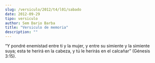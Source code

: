 ```yaml
---
slug: /versiculo/2012/t4/l01/sabado
date: 2012-09-29
tipo: versiculo
author: Sem Dario Barba
title: "Versiculo de memoria"
description: ""
---
```


“Y pondré enemistad entre ti y la mujer, y entre su simiente y la simiente suya; esta te herirá en la cabeza, y tú le herirás en el calcañar” (Génesis 3:15).
